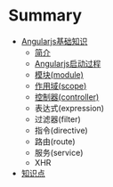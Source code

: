# Summary

* [Angularjs基础知识](angularjs_part1.md)
   * [简介](angularjs_part1_intro.md)
   * [Angularjs启动过程](angularjs_part1_start.md)
   * [模块(module)](angularjs_part1_module.md)
   * [作用域(scope)](angularjs_part1_scope.md)
   * [控制器(controller)](angularjs_part1_controller.md)
   * 表达式(expression)
   * 过滤器(filter)
   * 指令(directive)
   * 路由(route)
   * 服务(service)
   * XHR
* [知识点](README.md)

